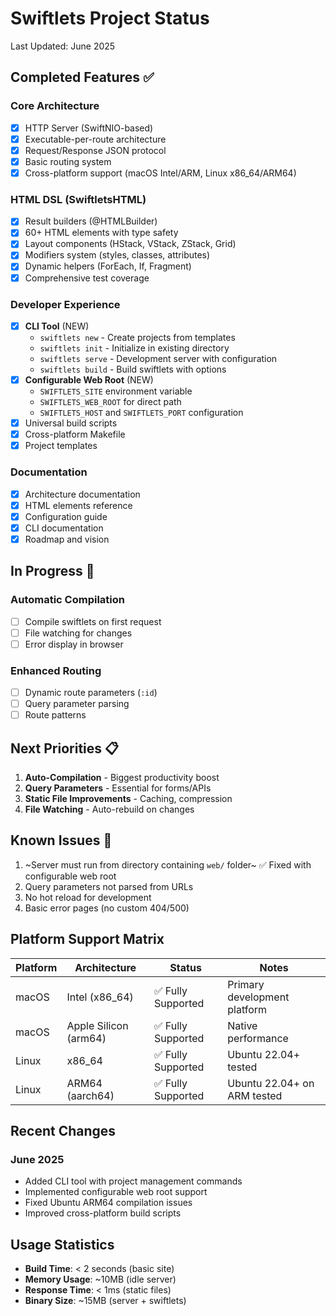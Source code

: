 # Swiftlets Project Status

Last Updated: June 2025

## Completed Features ✅

### Core Architecture
- [x] HTTP Server (SwiftNIO-based)
- [x] Executable-per-route architecture
- [x] Request/Response JSON protocol
- [x] Basic routing system
- [x] Cross-platform support (macOS Intel/ARM, Linux x86_64/ARM64)

### HTML DSL (SwiftletsHTML)
- [x] Result builders (@HTMLBuilder)
- [x] 60+ HTML elements with type safety
- [x] Layout components (HStack, VStack, ZStack, Grid)
- [x] Modifiers system (styles, classes, attributes)
- [x] Dynamic helpers (ForEach, If, Fragment)
- [x] Comprehensive test coverage

### Developer Experience
- [x] **CLI Tool** (NEW)
  - `swiftlets new` - Create projects from templates
  - `swiftlets init` - Initialize in existing directory
  - `swiftlets serve` - Development server with configuration
  - `swiftlets build` - Build swiftlets with options
- [x] **Configurable Web Root** (NEW)
  - `SWIFTLETS_SITE` environment variable
  - `SWIFTLETS_WEB_ROOT` for direct path
  - `SWIFTLETS_HOST` and `SWIFTLETS_PORT` configuration
- [x] Universal build scripts
- [x] Cross-platform Makefile
- [x] Project templates

### Documentation
- [x] Architecture documentation
- [x] HTML elements reference
- [x] Configuration guide
- [x] CLI documentation
- [x] Roadmap and vision

## In Progress 🚧

### Automatic Compilation
- [ ] Compile swiftlets on first request
- [ ] File watching for changes
- [ ] Error display in browser

### Enhanced Routing
- [ ] Dynamic route parameters (`:id`)
- [ ] Query parameter parsing
- [ ] Route patterns

## Next Priorities 📋

1. **Auto-Compilation** - Biggest productivity boost
2. **Query Parameters** - Essential for forms/APIs
3. **Static File Improvements** - Caching, compression
4. **File Watching** - Auto-rebuild on changes

## Known Issues 🐛

1. ~Server must run from directory containing `web/` folder~ ✅ Fixed with configurable web root
2. Query parameters not parsed from URLs
3. No hot reload for development
4. Basic error pages (no custom 404/500)

## Platform Support Matrix

| Platform | Architecture | Status | Notes |
|----------|-------------|---------|-------|
| macOS | Intel (x86_64) | ✅ Fully Supported | Primary development platform |
| macOS | Apple Silicon (arm64) | ✅ Fully Supported | Native performance |
| Linux | x86_64 | ✅ Fully Supported | Ubuntu 22.04+ tested |
| Linux | ARM64 (aarch64) | ✅ Fully Supported | Ubuntu 22.04+ on ARM tested |

## Recent Changes

### June 2025
- Added CLI tool with project management commands
- Implemented configurable web root support
- Fixed Ubuntu ARM64 compilation issues
- Improved cross-platform build scripts

## Usage Statistics

- **Build Time**: < 2 seconds (basic site)
- **Memory Usage**: ~10MB (idle server)
- **Response Time**: < 1ms (static files)
- **Binary Size**: ~15MB (server + swiftlets)